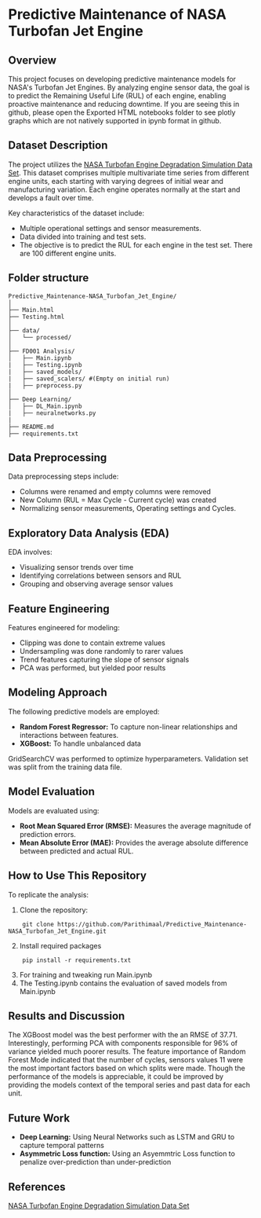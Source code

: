 # Predictive Maintenance of NASA Turbofan Jet Engine

## Overview

This project focuses on developing predictive maintenance models for NASA's Turbofan Jet Engines. By analyzing engine sensor data, the goal is to predict the Remaining Useful Life (RUL) of each engine, enabling proactive maintenance and reducing downtime. If you are seeing this in github, please open the Exported HTML notebooks folder to see plotly graphs which are not natively supported in ipynb format in github.

## Dataset Description

The project utilizes the [NASA Turbofan Engine Degradation Simulation Data Set](https://data.nasa.gov/Aerospace/CMAPSS-Jet-Engine-Simulated-Data/ff5v-kuh6). This dataset comprises multiple multivariate time series from different engine units, each starting with varying degrees of initial wear and manufacturing variation. Each engine operates normally at the start and develops a fault over time.

Key characteristics of the dataset include:
- Multiple operational settings and sensor measurements.
- Data divided into training and test sets.
- The objective is to predict the RUL for each engine in the test set. There are 100 different engine units.

## Folder structure
```
Predictive_Maintenance-NASA_Turbofan_Jet_Engine/
│
├── Main.html
├── Testing.html
│
├── data/
│   └── processed/
│
├── FD001 Analysis/
│   ├── Main.ipynb
|   ├── Testing.ipynb
|   ├── saved_models/
|   ├── saved_scalers/ #(Empty on initial run)
|   ├── preprocess.py
│
├── Deep Learning/
│   ├── DL_Main.ipynb
|   ├── neuralnetworks.py
|
├── README.md
├── requirements.txt
```

## Data Preprocessing

Data preprocessing steps include:

- Columns were renamed and empty columns were removed
- New Column (RUL = Max Cycle - Current cycle) was created
- Normalizing sensor measurements, Operating settings and Cycles.

## Exploratory Data Analysis (EDA)

EDA involves:

- Visualizing sensor trends over time
- Identifying correlations between sensors and RUL
- Grouping and observing average sensor values

## Feature Engineering

Features engineered for modeling:

- Clipping was done to contain extreme values
- Undersampling was done randomly to rarer values
- Trend features capturing the slope of sensor signals
- PCA was performed, but yielded poor results

## Modeling Approach

The following predictive models are employed:

- **Random Forest Regressor:** To capture non-linear relationships and interactions between features.
- **XGBoost:** To handle unbalanced data

GridSearchCV was performed to optimize hyperparameters. Validation set was split from the training data file.

## Model Evaluation

Models are evaluated using:

- **Root Mean Squared Error (RMSE):** Measures the average magnitude of prediction errors.
- **Mean Absolute Error (MAE):** Provides the average absolute difference between predicted and actual RUL.

## How to Use This Repository

To replicate the analysis:

1. Clone the repository:
```
    git clone https://github.com/Parithimaal/Predictive_Maintenance-NASA_Turbofan_Jet_Engine.git
```
2. Install required packages
```
    pip install -r requirements.txt
```
3. For training and tweaking run Main.ipynb
4. The Testing.ipynb contains the evaluation of saved models from Main.ipynb

## Results and Discussion
The XGBoost model was the best performer with the an RMSE of 37.71. Interestingly, performing PCA with components responsible for 96% of variance yielded much poorer results. The feature importance of Random Forest Mode indicated that the number of cycles, sensors values 11 were the most important factors based on which splits were made. Though the performance of the models is appreciable, it could be improved by providing the models context of the temporal series and past data for each unit.

## Future Work
- **Deep Learning:** Using Neural Networks such as LSTM and GRU to capture temporal patterns
- **Asymmetric Loss function:** Using an Asyemmtric Loss function to penalize over-prediction than under-prediction

## References
[NASA Turbofan Engine Degradation Simulation Data Set](https://data.nasa.gov/Aerospace/CMAPSS-Jet-Engine-Simulated-Data/ff5v-kuh6/about_data)

